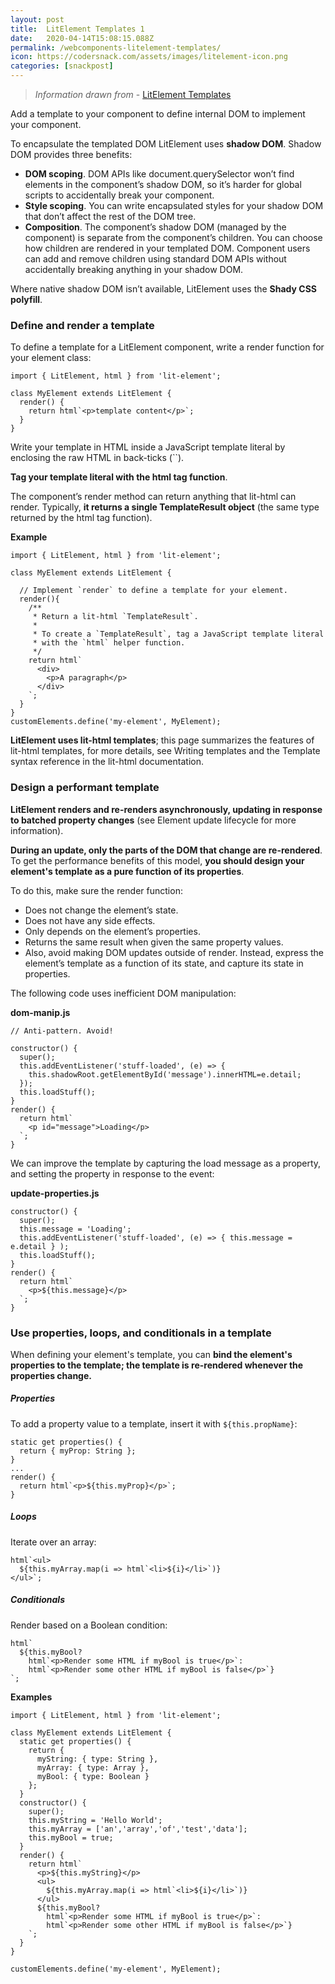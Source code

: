 ```yaml
---
layout: post
title:  LitElement Templates 1
date:   2020-04-14T15:08:15.088Z
permalink: /webcomponents-litelement-templates/
icon: https://codersnack.com/assets/images/litelement-icon.png
categories: [snackpost]
---
```


> *Information drawn from* - [LitElement Templates](https://lit-element.polymer-project.org/guide/templates)

Add a template to your component to define internal DOM to implement your component.

To encapsulate the templated DOM LitElement uses **shadow DOM**. Shadow DOM provides three benefits:

- **DOM scoping**. DOM APIs like document.querySelector won’t find elements in the component’s shadow DOM, so it’s harder for global scripts to accidentally break your component.
- **Style scoping**. You can write encapsulated styles for your shadow DOM that don’t affect the rest of the DOM tree.
- **Composition**. The component’s shadow DOM (managed by the component) is separate from the component’s children. You can choose how children are rendered in your templated DOM. Component users can add and remove children using standard DOM APIs without accidentally breaking anything in your shadow DOM.

Where native shadow DOM isn’t available, LitElement uses the **Shady CSS polyfill**.

### Define and render a template
To define a template for a LitElement component, write a render function for your element class:

```
import { LitElement, html } from 'lit-element';

class MyElement extends LitElement {
  render() {
    return html`<p>template content</p>`;
  }
}
```

Write your template in HTML inside a JavaScript template literal by enclosing the raw HTML in back-ticks (``).

**Tag your template literal with the html tag function**.

The component’s render method can return anything that lit-html can render. Typically, **it returns a single TemplateResult object** (the same type returned by the html tag function).

**Example**

```
import { LitElement, html } from 'lit-element';

class MyElement extends LitElement {

  // Implement `render` to define a template for your element.
  render(){
    /**
     * Return a lit-html `TemplateResult`.
     *
     * To create a `TemplateResult`, tag a JavaScript template literal
     * with the `html` helper function.
     */
    return html`
      <div>
        <p>A paragraph</p>
      </div>
    `;
  }
}
customElements.define('my-element', MyElement);
```

**LitElement uses lit-html templates**; this page summarizes the features of lit-html templates, for more details, see Writing templates and the Template syntax reference in the lit-html documentation.

### Design a performant template
**LitElement renders and re-renders asynchronously, updating in response to batched property changes** (see Element update lifecycle for more information).

**During an update, only the parts of the DOM that change are re-rendered**. To get the performance benefits of this model, **you should design your element's template as a pure function of its properties**.

To do this, make sure the render function:

- Does not change the element’s state.
- Does not have any side effects.
- Only depends on the element’s properties.
- Returns the same result when given the same property values.
- Also, avoid making DOM updates outside of render. Instead, express the element’s template as a function of its state, and capture its state in properties.

The following code uses inefficient DOM manipulation:

**dom-manip.js**

```
// Anti-pattern. Avoid!

constructor() {
  super();
  this.addEventListener('stuff-loaded', (e) => {
    this.shadowRoot.getElementById('message').innerHTML=e.detail;
  });
  this.loadStuff();
}
render() {
  return html`
    <p id="message">Loading</p>
  `;
}
```

We can improve the template by capturing the load message as a property, and setting the property in response to the event:

**update-properties.js**

```
constructor() {
  super();
  this.message = 'Loading';
  this.addEventListener('stuff-loaded', (e) => { this.message = e.detail } );
  this.loadStuff();
}
render() {
  return html`
    <p>${this.message}</p>
  `;
}
```

### Use properties, loops, and conditionals in a template
When defining your element's template, you can **bind the element's properties to the template; the template is re-rendered whenever the properties change.**

##### Properties
To add a property value to a template, insert it with ```${this.propName}```:

```
static get properties() {
  return { myProp: String };
}
...
render() {
  return html`<p>${this.myProp}</p>`;
}
```

##### Loops
Iterate over an array:

```
html`<ul>
  ${this.myArray.map(i => html`<li>${i}</li>`)}
</ul>`;
```
##### Conditionals
Render based on a Boolean condition:

```
html`
  ${this.myBool?
    html`<p>Render some HTML if myBool is true</p>`:
    html`<p>Render some other HTML if myBool is false</p>`}
`;
```
**Examples**

```
import { LitElement, html } from 'lit-element';

class MyElement extends LitElement {
  static get properties() {
    return {
      myString: { type: String },
      myArray: { type: Array },
      myBool: { type: Boolean }
    };
  }
  constructor() {
    super();
    this.myString = 'Hello World';
    this.myArray = ['an','array','of','test','data'];
    this.myBool = true;
  }
  render() {
    return html`
      <p>${this.myString}</p>
      <ul>
        ${this.myArray.map(i => html`<li>${i}</li>`)}
      </ul>
      ${this.myBool?
        html`<p>Render some HTML if myBool is true</p>`:
        html`<p>Render some other HTML if myBool is false</p>`}
    `;
  }
}

customElements.define('my-element', MyElement);
```

